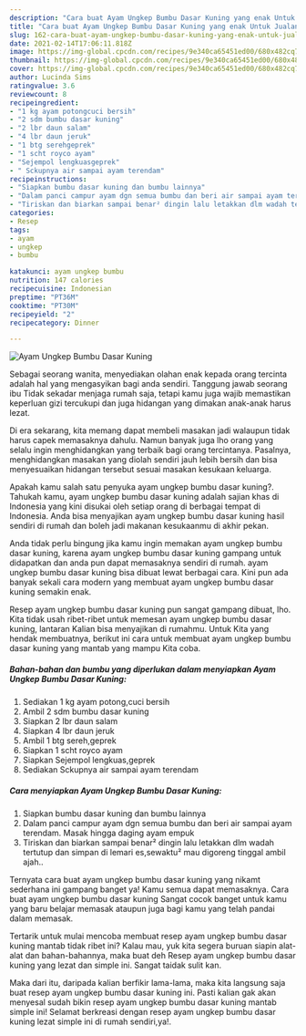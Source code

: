 ```yaml
---
description: "Cara buat Ayam Ungkep Bumbu Dasar Kuning yang enak Untuk Jualan"
title: "Cara buat Ayam Ungkep Bumbu Dasar Kuning yang enak Untuk Jualan"
slug: 162-cara-buat-ayam-ungkep-bumbu-dasar-kuning-yang-enak-untuk-jualan
date: 2021-02-14T17:06:11.818Z
image: https://img-global.cpcdn.com/recipes/9e340ca65451ed00/680x482cq70/ayam-ungkep-bumbu-dasar-kuning-foto-resep-utama.jpg
thumbnail: https://img-global.cpcdn.com/recipes/9e340ca65451ed00/680x482cq70/ayam-ungkep-bumbu-dasar-kuning-foto-resep-utama.jpg
cover: https://img-global.cpcdn.com/recipes/9e340ca65451ed00/680x482cq70/ayam-ungkep-bumbu-dasar-kuning-foto-resep-utama.jpg
author: Lucinda Sims
ratingvalue: 3.6
reviewcount: 8
recipeingredient:
- "1 kg ayam potongcuci bersih"
- "2 sdm bumbu dasar kuning"
- "2 lbr daun salam"
- "4 lbr daun jeruk"
- "1 btg serehgeprek"
- "1 scht royco ayam"
- "Sejempol lengkuasgeprek"
- " Sckupnya air sampai ayam terendam"
recipeinstructions:
- "Siapkan bumbu dasar kuning dan bumbu lainnya"
- "Dalam panci campur ayam dgn semua bumbu dan beri air sampai ayam terendam. Masak hingga daging ayam empuk"
- "Tiriskan dan biarkan sampai benar² dingin lalu letakkan dlm wadah tertutup dan simpan di lemari es,sewaktu² mau digoreng tinggal ambil ajah.."
categories:
- Resep
tags:
- ayam
- ungkep
- bumbu

katakunci: ayam ungkep bumbu 
nutrition: 147 calories
recipecuisine: Indonesian
preptime: "PT36M"
cooktime: "PT30M"
recipeyield: "2"
recipecategory: Dinner

---
```



![Ayam Ungkep Bumbu Dasar Kuning](https://img-global.cpcdn.com/recipes/9e340ca65451ed00/680x482cq70/ayam-ungkep-bumbu-dasar-kuning-foto-resep-utama.jpg)

Sebagai seorang wanita, menyediakan olahan enak kepada orang tercinta adalah hal yang mengasyikan bagi anda sendiri. Tanggung jawab seorang ibu Tidak sekadar menjaga rumah saja, tetapi kamu juga wajib memastikan keperluan gizi tercukupi dan juga hidangan yang dimakan anak-anak harus lezat.

Di era  sekarang, kita memang dapat membeli masakan jadi walaupun tidak harus capek memasaknya dahulu. Namun banyak juga lho orang yang selalu ingin menghidangkan yang terbaik bagi orang tercintanya. Pasalnya, menghidangkan masakan yang diolah sendiri jauh lebih bersih dan bisa menyesuaikan hidangan tersebut sesuai masakan kesukaan keluarga. 



Apakah kamu salah satu penyuka ayam ungkep bumbu dasar kuning?. Tahukah kamu, ayam ungkep bumbu dasar kuning adalah sajian khas di Indonesia yang kini disukai oleh setiap orang di berbagai tempat di Indonesia. Anda bisa menyajikan ayam ungkep bumbu dasar kuning hasil sendiri di rumah dan boleh jadi makanan kesukaanmu di akhir pekan.

Anda tidak perlu bingung jika kamu ingin memakan ayam ungkep bumbu dasar kuning, karena ayam ungkep bumbu dasar kuning gampang untuk didapatkan dan anda pun dapat memasaknya sendiri di rumah. ayam ungkep bumbu dasar kuning bisa dibuat lewat berbagai cara. Kini pun ada banyak sekali cara modern yang membuat ayam ungkep bumbu dasar kuning semakin enak.

Resep ayam ungkep bumbu dasar kuning pun sangat gampang dibuat, lho. Kita tidak usah ribet-ribet untuk memesan ayam ungkep bumbu dasar kuning, lantaran Kalian bisa menyajikan di rumahmu. Untuk Kita yang hendak membuatnya, berikut ini cara untuk membuat ayam ungkep bumbu dasar kuning yang mantab yang mampu Kita coba.

<!--inarticleads1-->

##### Bahan-bahan dan bumbu yang diperlukan dalam menyiapkan Ayam Ungkep Bumbu Dasar Kuning:

1. Sediakan 1 kg ayam potong,cuci bersih
1. Ambil 2 sdm bumbu dasar kuning
1. Siapkan 2 lbr daun salam
1. Siapkan 4 lbr daun jeruk
1. Ambil 1 btg sereh,geprek
1. Siapkan 1 scht royco ayam
1. Siapkan Sejempol lengkuas,geprek
1. Sediakan  Sckupnya air sampai ayam terendam




<!--inarticleads2-->

##### Cara menyiapkan Ayam Ungkep Bumbu Dasar Kuning:

1. Siapkan bumbu dasar kuning dan bumbu lainnya
1. Dalam panci campur ayam dgn semua bumbu dan beri air sampai ayam terendam. Masak hingga daging ayam empuk
1. Tiriskan dan biarkan sampai benar² dingin lalu letakkan dlm wadah tertutup dan simpan di lemari es,sewaktu² mau digoreng tinggal ambil ajah..




Ternyata cara buat ayam ungkep bumbu dasar kuning yang nikamt sederhana ini gampang banget ya! Kamu semua dapat memasaknya. Cara buat ayam ungkep bumbu dasar kuning Sangat cocok banget untuk kamu yang baru belajar memasak ataupun juga bagi kamu yang telah pandai dalam memasak.

Tertarik untuk mulai mencoba membuat resep ayam ungkep bumbu dasar kuning mantab tidak ribet ini? Kalau mau, yuk kita segera buruan siapin alat-alat dan bahan-bahannya, maka buat deh Resep ayam ungkep bumbu dasar kuning yang lezat dan simple ini. Sangat taidak sulit kan. 

Maka dari itu, daripada kalian berfikir lama-lama, maka kita langsung saja buat resep ayam ungkep bumbu dasar kuning ini. Pasti kalian gak akan menyesal sudah bikin resep ayam ungkep bumbu dasar kuning mantab simple ini! Selamat berkreasi dengan resep ayam ungkep bumbu dasar kuning lezat simple ini di rumah sendiri,ya!.

